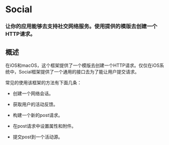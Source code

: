 # Social
### 让你的应用能够去支持社交网络服务。使用提供的模版去创建一个HTTP请求。
## 概述
在iOS和macOS，这个框架提供了一个模版去创建一个HTTP请求。仅仅在iOS系统中，Social框架提供了一个通用的接口去为了能让用户提交请求。

常见的使用该框架的方法有下面几条：

- 创建一个网络会话。

- 获取用户的活动反馈。

- 构建一个新的post请求。

- 在post请求中设置属性和附件。

- 提交post到一个活动源。
